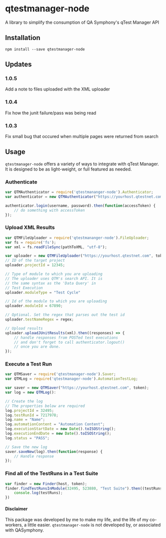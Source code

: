 # qtestmanager-node
A library to simplify the consumption of QA Symphony's qTest Manager API


## Installation
`npm install --save qtestmanager-node`

## Updates
### 1.0.5
Add a note to files uploaded with the XML uploader

### 1.0.4
Fix how the junit failure/pass was being read

### 1.0.3
Fix small bug that occured when multiple pages were returned from search

## Usage
`qtestmanager-node` offers a variety of ways to integrate with qTest Manager. 
It is designed to be as light-weight, or full featured as needed.

### Authenticate

```javascript
var QTMAuthenticator = require('qtestmananger-node').Authenticator;
var authenticator = new QTMAuthenticator("https://yourhost.qtestnet.com");

authenticator.login(username, password).then(function(accessToken) {
	// do something with accessToken
});
```

### Upload XML Results
```javascript
var QTMFileUploader = require('qtestmananger-node').FileUploader;
var fs = require('fs');
var xml = fs.readFileSync(pathToXML, "utf-8");

var uploader = new QTMFileUploader("https://yourhost.qtestnet.com", token);
// ID of the target project
uploader.projectId = 12345;

// Type of module to which you are uploading
// The uploader uses QTM's search API. It is
// the same syntax as the 'Data Query' in
// Test Execution
uploader.moduleType = "Test Cycle"

// Id of the module to which you are uploading
uploader.moduleId = 67890;

// Optional. Set the regex that parses out the test id
uploader.testNameRegex = regex;

// Upload results
uploader.uploadJUnitResults(xml).then((responses) => {
	// handle responses from POSTed test executions
    // and don't forget to call authenticator.logout()
    // once you are done.
});
```

### Execute a Test Run
```javascript
var QTMSaver = require('qtestmanager-node').Saver;
var QTMLog = require('qtestmanager-node').AutomationTestLog;

var saver = new QTMSaver("https://yourhost.qtestnet.com", token);
var log = new QTMLog():

// Create the log
// The properties below are required
log.projectId = 32495;
log.testRunId = 7217978;
log.name = "Name";
log.automationContent = "Automation Content";
log.executionStartDate = new Date().toISOString();
log.executionEndDate = new Date().toISOString();
log.status = "PASS";

// Save the new log
saver.saveNew(log).then(function(response) {
	// Handle response
});
```

### Find all of the TestRuns in a Test Suite
```javascript
var finder = new Finder(host, token);
finder.findTestRunsInModule(32495, 523880, "Test Suite").then((testRuns) => {
    console.log(testRuns);
})
```

#### Disclaimer
This package was developed by me  to make my life, and the life of my co-workers, a little easier. `qtestmanager-node` is not developed by, or associated with QASymphony.

